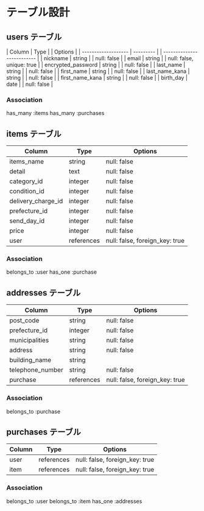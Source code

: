 # テーブル設計

## users テーブル

| Column              | Type      | | Options                    |
| ------------------- | --------- | | -------------------------- |
| nickname            | string    | | null: false                |
| email               | string    | | null: false, unique: true  |
| encrypted_password  | string    | | null: false                |
| last_name           | string    | | null: false                |
| first_name          | string    | | null: false                |
| last_name_kana      | string    | | null: false                |
| first_name_kana     | string    | | null: false                |
| birth_day           | date      | | null: false                |

### Association
 has_many :items
 has_many :purchases
 
 ## items テーブル

 | Column                 | Type       | Options                       |
 | ---------------------- | ---------- | ----------------------------- |
 | items_name             | string     | null: false                   |
 | detail                 | text       | null: false                   |
 | category_id            | integer    | null: false                   |
 | condition_id           | integer    | null: false                   |
 | delivery_charge_id     | integer    | null: false                   |
 | prefecture_id          | integer    | null: false                   |
 | send_day_id            | integer    | null: false                   |
 | price                  | integer    | null: false                   |
 | user                   | references | null: false, foreign_key: true|

 ### Association

 belongs_to :user
 has_one :purchase

## addresses テーブル

| Column                    | Type           | Options                        |
| ------------------------- | -------------- | ------------------------------ |
| post_code                 | string         | null: false                    |
| prefecture_id             | integer        | null: false                    |
| municipalities            | string         | null: false                    |
| address                   | string         | null: false                    |
| building_name             | string         |                                |
| telephone_number          | string         | null: false                    |
| purchase                  | references     | null: false, foreign_key: true |

### Association
belongs_to :purchase

## purchases テーブル

| Column         | Type       | Options                        |
| -------------- | ---------- | ------------------------------ |
| user           | references | null: false, foreign_key: true |
| item           | references | null: false, foreign_key: true |

### Association
belongs_to :user
belongs_to :item
has_one :addresses